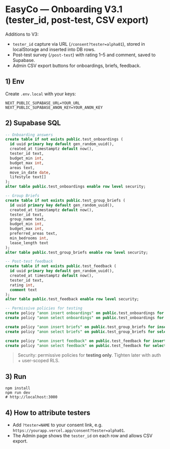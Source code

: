 # EasyCo — Onboarding V3.1 (tester_id, post-test, CSV export)

Additions to V3:
- `tester_id` capture via URL (`/consent?tester=alpha01`), stored in localStorage and inserted into DB rows.
- Post-test survey (`/post-test`) with rating 1–5 and comment, saved to Supabase.
- Admin CSV export buttons for onboardings, briefs, feedback.

## 1) Env
Create `.env.local` with your keys:
```
NEXT_PUBLIC_SUPABASE_URL=YOUR_URL
NEXT_PUBLIC_SUPABASE_ANON_KEY=YOUR_ANON_KEY
```

## 2) Supabase SQL
```sql
-- Onboarding answers
create table if not exists public.test_onboardings (
  id uuid primary key default gen_random_uuid(),
  created_at timestamptz default now(),
  tester_id text,
  budget_min int,
  budget_max int,
  areas text,
  move_in_date date,
  lifestyle text[]
);
alter table public.test_onboardings enable row level security;

-- Group Briefs
create table if not exists public.test_group_briefs (
  id uuid primary key default gen_random_uuid(),
  created_at timestamptz default now(),
  tester_id text,
  group_name text,
  budget_min int,
  budget_max int,
  preferred_areas text,
  min_bedrooms int,
  lease_length text
);
alter table public.test_group_briefs enable row level security;

-- Post-test feedback
create table if not exists public.test_feedback (
  id uuid primary key default gen_random_uuid(),
  created_at timestamptz default now(),
  tester_id text,
  rating int,
  comment text
);
alter table public.test_feedback enable row level security;

-- Permissive policies for testing
create policy "anon insert onboardings" on public.test_onboardings for insert to anon with check (true);
create policy "anon select onboardings" on public.test_onboardings for select to anon using (true);

create policy "anon insert briefs" on public.test_group_briefs for insert to anon with check (true);
create policy "anon select briefs" on public.test_group_briefs for select to anon using (true);

create policy "anon insert feedback" on public.test_feedback for insert to anon with check (true);
create policy "anon select feedback" on public.test_feedback for select to anon using (true);
```

> Security: permissive policies for **testing only**. Tighten later with auth + user-scoped RLS.

## 3) Run
```
npm install
npm run dev
# http://localhost:3000
```

## 4) How to attribute testers
- Add `?tester=NAME` to your consent link, e.g. `https://yourapp.vercel.app/consent?tester=alpha01`.
- The Admin page shows the `tester_id` on each row and allows CSV export.
```

